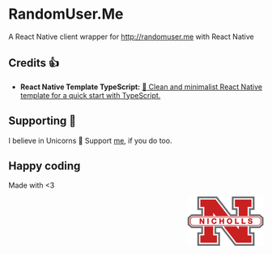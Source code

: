 # RandomUser.Me
A React Native client wrapper for http://randomuser.me with React Native

## Credits 👍
* **React Native Template TypeScript:** [👾 Clean and minimalist React Native template for a quick start with TypeScript.](https://github.com/react-native-community/react-native-template-typescript)

## Supporting 🍻
I believe in Unicorns 🦄
Support [me](http://www.paypal.me/jdnichollsc/2), if you do too.

## Happy coding
Made with <3

<img width="150px" src="https://github.com/jdnichollsc/jdnichollsc.github.io/blob/master/assets/nicholls.png?raw=true" align="right">
